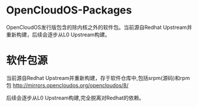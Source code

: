 # OpenCloudOS-Packages
OpenCloudOS发行版包含的除内核之外的软件包。当前源自Redhat Upstream并重新构建，后续会逐步从L0 Upstream构建。

# 软件包源
当前源自Redhat Upstream并重新构建，存于软件仓库中,包括srpm(源码)和rpm包
http://mirrors.opencloudos.org/opencloudos/8/

后续会逐步从L0 Upstream构建,完全脱离对Redhat的依赖。
